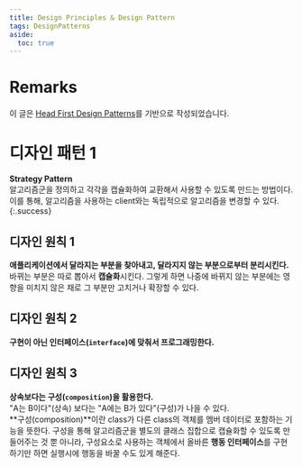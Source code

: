 ```yaml
---
title: Design Principles & Design Pattern
tags: DesignPatterns
aside:
  toc: true
---
```


# Remarks
이 글은 [Head First Design Patterns](http://www.hanbit.co.kr/store/books/look.php?p_code=B9860513241)를 기반으로 작성되었습니다. <br>

<!--more-->

# 디자인 패턴 1
**Strategy Pattern**  
알고리즘군을 정의하고 각각을 캡슐화하여 교환해서 사용할 수 있도록 만드는 방법이다.  
이를 통해, 알고리즘을 사용하는 client와는 독립적으로 알고리즘을 변경할 수 있다.
{:.success}

## 디자인 원칙 1
**애플리케이션에서 달라지는 부분을 찾아내고, 달라지지 않는 부분으로부터 분리시킨다.**  
바뀌는 부분은 따로 뽑아서 **캡슐화**시킨다. 그렇게 하면 나중에 바뀌지 않는 부분에는 영향을 미치지 않은 채로 그 부분만 고치거나 확장할 수 있다.

## 디자인 원칙 2
**구현이 아닌 인터페이스(`interface`)에 맞춰서 프로그래밍한다.**  

## 디자인 원칙 3
**상속보다는 구성(`composition`)을 활용한다.**  
"A는 B이다"(상속) 보다는 "A에는 B가 있다"(구성)가 나을 수 있다.  
**구성(composition)**이란 class가 다른 class의 객체를 멤버 데이터로 포함하는 기능을 뜻한다.
구성을 통해 알고리즘군을 별도의 클래스 집합으로 캡슐화할 수 있도록 만들어주는 것 뿐 아니라, 구성요소로 사용하는 객체에서 올바른 **행동 인터페이스**를 구현하기만 하면 실행시에 행동을 바꿀 수도 있게 해준다.

